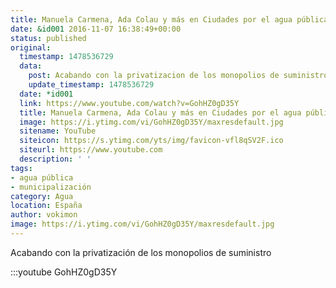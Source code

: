```yaml
---
title: Manuela Carmena, Ada Colau y más en Ciudades por el agua pública
date: &id001 2016-11-07 16:38:49+00:00
status: published
original:
  timestamp: 1478536729
  data:
    post: Acabando con la privatizacion de los monopolios de suministro
    update_timestamp: 1478536729
  date: *id001
  link: https://www.youtube.com/watch?v=GohHZ0gD35Y
  title: Manuela Carmena, Ada Colau y más en Ciudades por el agua pública
  image: https://i.ytimg.com/vi/GohHZ0gD35Y/maxresdefault.jpg
  sitename: YouTube
  siteicon: https://s.ytimg.com/yts/img/favicon-vfl8qSV2F.ico
  siteurl: https://www.youtube.com
  description: ' '
tags:
- agua pública
- municipalización
category: Agua
location: España
author: vokimon
image: https://i.ytimg.com/vi/GohHZ0gD35Y/maxresdefault.jpg
---
```

Acabando con la privatización de los monopolios de suministro

:::youtube GohHZ0gD35Y

